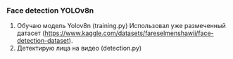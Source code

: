 ### Face detection YOLOv8n

1) Обучаю модель Yolov8n (training.py)
   Использовал уже размеченный датасет (https://www.kaggle.com/datasets/fareselmenshawii/face-detection-dataset).
2) Детектирую лица на видео (detection.py)
